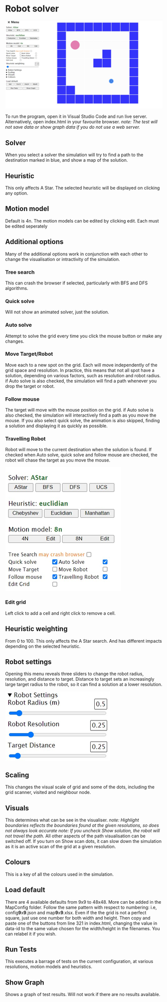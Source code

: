 # Robot solver

![Main program screen](./images/main-screen.jpg)

To run the program, open it in Visual Studio Code and run live server.  Alternatively, open index.html in your favourite browser.
*note: The test will not save data or show graph data if you do not use a web server.*

## Solver

When you select a solver the simulation will try to find a path to the destination marked in blue, and show a map of the solution.

## Heuristic

This only affects A Star.  The selected heuristic will be displayed on clicking any option.

## Motion model

Default is 4n. The motion models can be edited by clicking edit. Each must be edited seperately

## Additional options

Many of the additional options work in conjunction with each other to change the visualisation or intractivity of the simulation.

### Tree search

This can crash the browser if selected, particularly with BFS and DFS algorithms.

### Quick solve

Will not show an animated solver, just the solution.

### Auto solve

Attempt to solve the grid every time you click the mouse button or make any changes.

### Move Target/Robot

Move each to a new spot on the grid.  Each will move independently of the grid space and resolution.
In practice, this means that not all spot have a solution, depending on various factors, such as resolution and robot radius. if Auto solve is also checked, the simulation will find a path whenever you drop the target or robot.

### Follow mouse

The target will move with the mouse position on the grid. if Auto solve is also checked, the simulation will interactively find a path as you move the mouse. If you also select quick solve, the animation is also skipped, finding a solution and displaying it as quickly as possible.

### Travelling Robot

Robot will move to the current destination when the solution is found. If checked when Auto solve, quick solve and follow mouse are checked, the robot will chase the target as you move the mouse.

![Menu with the four relevant options selected](./images/menu-chase-moving-target.jpg)

### Edit grid

Left click to add a cell and right click to remove a cell.

## Heuristic weighting

From 0 to 100.  This only affects the A Star search. And has different impacts depending on the selected heuristic.

## Robot settings

Opening this menu reveals three sliders to change the robot radius, resolution, and distance to target.  Distance to target sets an increasingly large target radius to the robot, so it can find a solution at a lower resolution.

![Robot settings menu](./images/robot-settings.jpg)

## Scaling

This changes the visual scale of grid and some of the dots, including the grid scanner, visited and neighbour node.

## Visuals

This determines what can be see in the visualiser.
*note: Highlight boundaries reflects the boundaries found at the given resolutions, so does not always look accurate*
*note: If you uncheck Show solution, the robot will not travel the path.*  All other aspects of the path visualisation can be switched off.
If you turn on Show scan dots, it can slow down the simulation as it is an active scan of the grid at a given resolution.

## Colours

This is a key of all the colours used in the simulation.

## Load default

There are 4 available defaults from 9x9 to 48x48. More can be added in the MapConfig folder.  Follow the same pattern with respect to numbering: i.e, config**9**x**9**.json and map**9**x**9**.xlsx. Even if the the grid is not a perfect square, just use one number for both width and height. Then  copy and paste one of the buttons from line 321 in index.html, changing the value in data-id to the same value chosen for the width/height in the filenames. You can relabel it if you wish.

## Run Tests

This executes a barrage of tests on the current configuration, at various resolutions, motion models and heuristics.

## Show Graph

Shows a graph of test results. Will not work if there are no results available.
